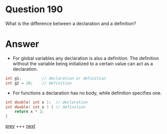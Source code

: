 
# Question 190


 
 What is the difference between a declaration and a definition?


# Answer



* For global variables any declaration is also a definition. The definition 
without the variable being initialized to a certain value can act as a 
declaration.

```c
int g1;         // declaration or definition
int g2 = 20;    // definition
```

* For functions a declaration has no body, while definition specifies one.

```c
int double( int x );  // declaration
int double( int x ) { // definition 
    return x * 2;
}

```


[prev](189.md) +++ [next](191.md)
